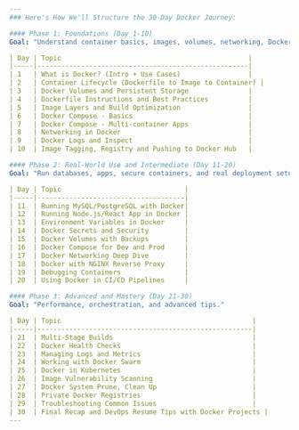 ```yaml
---
### Here's How We'll Structure the 30-Day Docker Journey:

#### Phase 1: Foundations (Day 1-10)
Goal: "Understand container basics, images, volumes, networking, Dockerfiles."

| Day | Topic                                               |
|-----|-----------------------------------------------------|
| 1   | What is Docker? (Intro + Use Cases)                 |
| 2   | Container Lifecycle (Dockerfile to Image to Container) |
| 3   | Docker Volumes and Persistent Storage               |
| 4   | Dockerfile Instructions and Best Practices          |
| 5   | Image Layers and Build Optimization                 |
| 6   | Docker Compose - Basics                             |
| 7   | Docker Compose - Multi-container Apps               |
| 8   | Networking in Docker                                |
| 9   | Docker Logs and Inspect                             |
| 10  | Image Tagging, Registry and Pushing to Docker Hub   |

#### Phase 2: Real-World Use and Intermediate (Day 11-20)
Goal: "Run databases, apps, secure containers, and real deployment setups."

| Day | Topic                               |
|-----|-------------------------------------|
| 11  | Running MySQL/PostgreSQL with Docker|
| 12  | Running Node.js/React App in Docker |
| 13  | Environment Variables in Docker     |
| 14  | Docker Secrets and Security         |
| 15  | Docker Volumes with Backups         |
| 16  | Docker Compose for Dev and Prod     |
| 17  | Docker Networking Deep Dive         |
| 18  | Docker with NGINX Reverse Proxy     |
| 19  | Debugging Containers                |
| 20  | Using Docker in CI/CD Pipelines     |

#### Phase 3: Advanced and Mastery (Day 21-30)
Goal: "Performance, orchestration, and advanced tips."

| Day | Topic                                                |
|-----|------------------------------------------------------|
| 21  | Multi-Stage Builds                                   |
| 22  | Docker Health Checks                                 |
| 23  | Managing Logs and Metrics                            |
| 24  | Working with Docker Swarm                            |
| 25  | Docker in Kubernetes                                 |
| 26  | Image Vulnerability Scanning                         |
| 27  | Docker System Prune, Clean Up                        |
| 28  | Private Docker Registries                            |
| 29  | Troubleshooting Common Issues                        |
| 30  | Final Recap and DevOps Resume Tips with Docker Projects |
---
```

